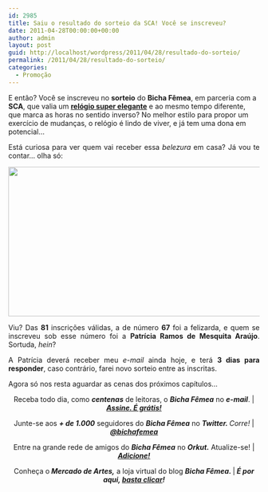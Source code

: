 ```yaml
---
id: 2985
title: Saiu o resultado do sorteio da SCA! Você se inscreveu?
date: 2011-04-28T00:00:00+00:00
author: admin
layout: post
guid: http://localhost/wordpress/2011/04/28/resultado-do-sorteio/
permalink: /2011/04/28/resultado-do-sorteio/
categories:
  - Promoção
---
```

E então? Você se inscreveu no **sorteio** do **Bicha Fêmea**, em parceria com a **SCA**, que valia um **[relógio super elegante](http://www.trololodemulher.com.br/2011/04/19/sca/)** e ao mesmo tempo diferente, que marca as horas no sentido inverso? No melhor estilo para propor um exercício de mudanças, o relógio é lindo de viver, e já tem uma dona em potencial…

<p style="text-align: justify;">
  Está curiosa para ver quem vai receber essa <em>belezura</em> em casa? Já vou te contar… olha só:
</p>

<!--more-->

<p style="text-align: center;">
  <a href="http://www.trololodemulher.com.br/blog/wp-content/uploads/2011/04/Resultado-do-Sorteio-SCA.jpg"><img class="alignnone size-full wp-image-6295" title="Resultado do Sorteio SCA" src="http://www.trololodemulher.com.br/blog/wp-content/uploads/2011/04/Resultado-do-Sorteio-SCA.jpg" alt="" width="600" height="300" /></a>
</p>

<p style="text-align: justify;">
  Viu? Das <strong>81</strong> inscrições válidas, a de número <strong>67</strong> foi a felizarda, e quem se inscreveu sob esse número foi a <strong>Patrícia Ramos de Mesquita Araújo</strong>. Sortuda, <em>hein</em>?
</p>

<p style="text-align: justify;">
  A Patrícia deverá receber meu <em>e-mail</em> ainda hoje, e terá <strong>3 dias para responder</strong>, caso contrário, farei novo sorteio entre as inscritas.
</p>

<p style="text-align: justify;">
  Agora só nos resta aguardar as cenas dos próximos capítulos…
</p>

<p style="text-align: center;">
  Receba todo dia, como <strong><em>centenas</em></strong> de leitoras, o <strong><em>Bicha Fêmea</em></strong> no <strong><em>e-mail</em></strong>. | <strong><em><a href="http://feedburner.google.com/fb/a/mailverify?uri=blogbichafemea&loc=pt_BR">Assine. É grátis!</a></em></strong>
</p>

<p style="text-align: center;">
  Junte-se aos <strong><em>+ de 1.000</em></strong> seguidores do <strong><em>Bicha Fêmea</em></strong> no <em><strong>Twitter. </strong>Corre!</em> | <strong><em><a href="http://twitter.com/bichafemea">@bichafemea</a></em></strong>
</p>

<p style="text-align: center;">
  Entre na grande rede de amigos do <strong><em>Bicha Fêmea</em></strong> no <strong><em>Orkut.</em></strong> Atualize-se! | <strong><em><a href="http://www.orkut.com.br/Main#Profile?uid=5161612886294499900">Adicione!</a></em></strong>
</p>

<p style="text-align: center;">
  Conheça o<strong><em> Mercado de Artes,</em></strong> a loja virtual do blog <strong><em>Bicha Fêmea. </em></strong>|<strong><em> É por aqui, </em></strong><a href="http://www.trololodemulher.com.br/loja/"><strong><em>basta clicar</em></strong></a><strong><em>!</em></strong>
</p>